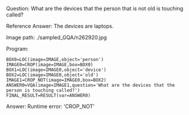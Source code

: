 Question: What are the devices that the person that is not old is touching called?

Reference Answer: The devices are laptops.

Image path: ./sampled_GQA/n262920.jpg

Program:

```
BOX0=LOC(image=IMAGE,object='person')
IMAGE0=CROP(image=IMAGE,box=BOX0)
BOX1=LOC(image=IMAGE0,object='device')
BOX2=LOC(image=IMAGE0,object='old')
IMAGE1=CROP_NOT(image=IMAGE0,box=BOX2)
ANSWER0=VQA(image=IMAGE1,question='What are the devices that the person is touching called?')
FINAL_RESULT=RESULT(var=ANSWER0)
```
Answer: Runtime error: 'CROP_NOT'

